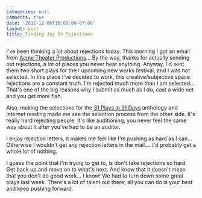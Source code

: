 ```yaml
---
categories: null
comments: true
date: '2012-12-06T16:09:00-07:00'
layout: post
title: Finding Joy In Rejections
---
```


I've been thinking a lot about rejections today. This morning I got an email from [Acme Theater Productions](http://www.acmetheater.com/index.asp)... By the way, thanks for actually sending out rejections, a lot of places you never hear anything. Anyway, I'd sent them two short plays for their upcoming new works festival, and I was not selected. In this place I've decided to work, this creative/subjective space rejections are a constant truth. I'm rejected much more than I am selected... That's one of the big reasons why I submit as much as I do, cast a wide net and you get more fish. 

Also, making the selections for the [31 Plays in 31 Days](http://31plays31days.com/) anthology and internet reading made me see the selection process from the other side. It's really hard rejecting people. It's like auditioning, you never feel the same way about it after you've had to be an auditor. 

I enjoy rejection letters, it makes me feel like I'm pushing as hard as I can... Otherwise I wouldn't get any rejection letters in the mail.... I'd probably get a whole lot of nothing. 

I guess the point that I'm trying to get to, is don't take rejections so hard. Get back up and move on to what's next. And know that it doesn't mean that you don't do good work... I know! We had to turn down some great plays last week. There's a lot of talent out there, all you can do is your best and keep pushing forward.